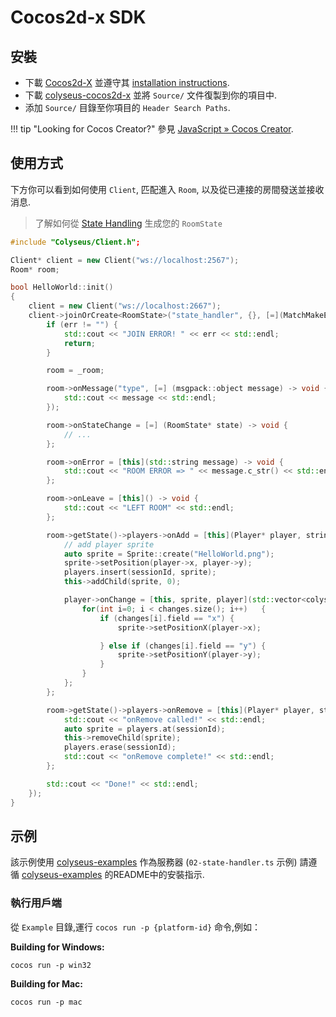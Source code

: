 # Cocos2d-x SDK

## 安裝

- 下載 [Cocos2d-X](http://www.cocos2d-x.org/download) 並遵守其 [installation instructions](https://github.com/cocos2d/cocos2d-x#download-stable-versions).
- 下載 [colyseus-cocos2d-x](https://github.com/colyseus/colyseus-cocos2d-x/archive/master.zip) 並將 `Source/` 文件復製到你的項目中.
- 添加 `Source/` 目錄至你項目的 `Header Search Paths`.

!!! tip "Looking for Cocos Creator?"
    參見 [JavaScript » Cocos Creator](/getting-started/javascript-client/#cocos-creator-30).

## 使用方式

下方你可以看到如何使用 `Client`, 匹配進入 `Room`, 以及從已連接的房間發送並接收消息.

> 了解如何從 [State Handling](/state/schema/#client-side-schema-generation) 生成您的 `RoomState`

```cpp
#include "Colyseus/Client.h";

Client* client = new Client("ws://localhost:2567");
Room* room;

bool HelloWorld::init()
{
    client = new Client("ws://localhost:2667");
    client->joinOrCreate<RoomState>("state_handler", {}, [=](MatchMakeError *err, Room<RoomState>* _room) {
        if (err != "") {
            std::cout << "JOIN ERROR! " << err << std::endl;
            return;
        }

        room = _room;

        room->onMessage("type", [=] (msgpack::object message) -> void {
            std::cout << message << std::endl;
        });

        room->onStateChange = [=] (RoomState* state) -> void {
            // ...
        };

        room->onError = [this](std::string message) -> void {
            std::cout << "ROOM ERROR => " << message.c_str() << std::endl;
        };

        room->onLeave = [this]() -> void {
            std::cout << "LEFT ROOM" << std::endl;
        };

        room->getState()->players->onAdd = [this](Player* player, string sessionId) -> void {
            // add player sprite
            auto sprite = Sprite::create("HelloWorld.png");
            sprite->setPosition(player->x, player->y);
            players.insert(sessionId, sprite);
            this->addChild(sprite, 0);

            player->onChange = [this, sprite, player](std::vector<colyseus::schema::DataChange> changes) -> void {
                for(int i=0; i < changes.size(); i++)   {
                    if (changes[i].field == "x") {
                        sprite->setPositionX(player->x);

                    } else if (changes[i].field == "y") {
                        sprite->setPositionY(player->y);
                    }
                }
            };
        };

        room->getState()->players->onRemove = [this](Player* player, string sessionId) -> void {
            std::cout << "onRemove called!" << std::endl;
            auto sprite = players.at(sessionId);
            this->removeChild(sprite);
            players.erase(sessionId);
            std::cout << "onRemove complete!" << std::endl;
        };

        std::cout << "Done!" << std::endl;
    });
}
```

## 示例

該示例使用 [colyseus-examples](https://github.com/colyseus/colyseus-examples) 作為服務器 (`02-state-handler.ts` 示例) 請遵循 [colyseus-examples](https://github.com/colyseus/colyseus-examples) 的README中的安裝指示.

### 執行用戶端

從 `Example` 目錄,運行 `cocos run -p {platform-id}` 命令,例如：

**Building for Windows:**

```
cocos run -p win32
```

**Building for Mac:**

```
cocos run -p mac
```
